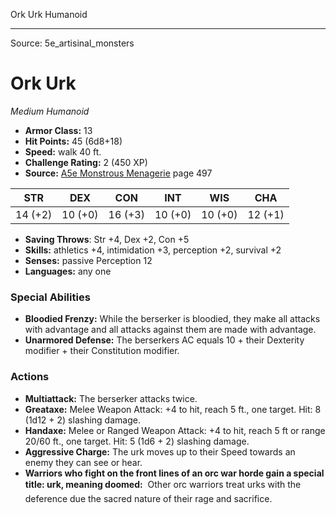 <MonsterName/>Ork Urk</MonsterName>
<CreatureType/>Humanoid</CreatureType>



---

Source: 5e_artisinal_monsters

# Ork Urk

*Medium* *Humanoid*

- **Armor Class:** 13
- **Hit Points:** 45 (6d8+18)
- **Speed:** walk 40 ft.
- **Challenge Rating:** 2 (450 XP)
- **Source:** [A5e Monstrous Menagerie](https://enpublishingrpg.com/products/level-up-monstrous-menagerie-a5e) page 497

| STR | DEX | CON | INT | WIS | CHA |
| --- | --- | --- | --- | --- | --- |
| 14 (+2) | 10 (+0) | 16 (+3) | 10 (+0) | 10 (+0) | 12 (+1) |

- **Saving Throws**: Str +4, Dex +2, Con +5
- **Skills:** athletics +4, intimidation +3, perception +2, survival +2
- **Senses:** passive Perception 12
- **Languages:** any one

### Special Abilities

- **Bloodied Frenzy:** While the berserker is bloodied, they make all attacks with advantage and all attacks against them are made with advantage.
- **Unarmored Defense:** The berserkers AC equals 10 + their Dexterity modifier + their Constitution modifier.

### Actions

- **Multiattack:** The berserker attacks twice.
- **Greataxe:** Melee Weapon Attack: +4 to hit, reach 5 ft., one target. Hit: 8 (1d12 + 2) slashing damage.
- **Handaxe:** Melee or Ranged Weapon Attack: +4 to hit, reach 5 ft or range 20/60 ft., one target. Hit: 5 (1d6 + 2) slashing damage.
- **Aggressive Charge:** The urk moves up to their Speed towards an enemy they can see or hear.
- **Warriors who fight on the front lines of an orc war horde gain a special title: urk, meaning doomed:**  Other orc warriors treat urks with the deference due the sacred nature of their rage and sacrifice.




